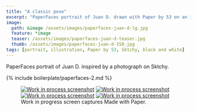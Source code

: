 ```yaml
---
title: "A classic pose"
excerpt: "PaperFaces portrait of Juan D. drawn with Paper by 53 on an iPad."
image: 
  path: &image /assets/images/paperfaces-juan-d-lg.jpg 
  feature: *image
  teaser: /assets/images/paperfaces-juan-d-teaser.jpg
  thumb: /assets/images/paperfaces-juan-d-150.jpg
tags: [portrait, illustration, Paper by 53, Sktchy, black and white]
---
```


PaperFaces portrait of Juan D. inspired by a photograph on Sktchy.

{% include boilerplate/paperfaces-2.md %}

<figure class="third">
  <a href="{{ site.url }}/assets/images/paperfaces-juan-d-process-1-lg.jpg"><img src="{{ site.url }}/assets/images/paperfaces-juan-d-process-1-600.jpg" alt="Work in process screenshot"></a>
  <a href="{{ site.url }}/assets/images/paperfaces-juan-d-process-2-lg.jpg"><img src="{{ site.url }}/assets/images/paperfaces-juan-d-process-2-600.jpg" alt="Work in process screenshot"></a>
  <a href="{{ site.url }}/assets/images/paperfaces-juan-d-process-3-lg.jpg"><img src="{{ site.url }}/assets/images/paperfaces-juan-d-process-3-600.jpg" alt="Work in process screenshot"></a>
  <a href="{{ site.url }}/assets/images/paperfaces-juan-d-process-4-lg.jpg"><img src="{{ site.url }}/assets/images/paperfaces-juan-d-process-4-600.jpg" alt="Work in process screenshot"></a>
  <figcaption>Work in progress screen captures Made with Paper.</figcaption>
</figure>
